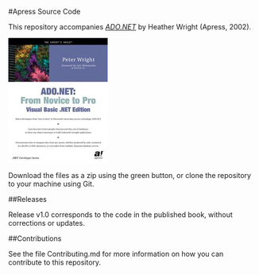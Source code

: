#Apress Source Code

This repository accompanies [*ADO.NET*](http://www.apress.com/9781590590607) by Heather Wright (Apress, 2002).

![Cover image](9781590590607.jpg)

Download the files as a zip using the green button, or clone the repository to your machine using Git.

##Releases

Release v1.0 corresponds to the code in the published book, without corrections or updates.

##Contributions

See the file Contributing.md for more information on how you can contribute to this repository.
